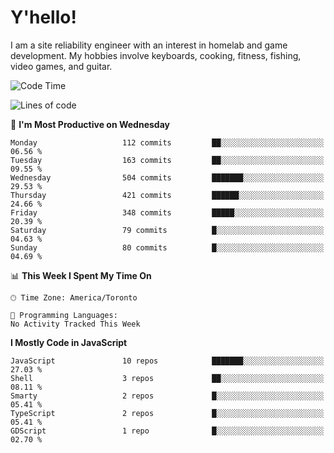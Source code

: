 # Y'hello!
I am a site reliability engineer with an interest in homelab and game development.
My hobbies involve keyboards, cooking, fitness, fishing, video games, and guitar.

<!--START_SECTION:waka-->
![Code Time](http://img.shields.io/badge/Code%20Time-94%20hrs%2054%20mins-blue)

![Lines of code](https://img.shields.io/badge/From%20Hello%20World%20I%27ve%20Written-3.2%20million%20lines%20of%20code-blue)

📅 **I'm Most Productive on Wednesday** 

```text
Monday                   112 commits         ██░░░░░░░░░░░░░░░░░░░░░░░   06.56 % 
Tuesday                  163 commits         ██░░░░░░░░░░░░░░░░░░░░░░░   09.55 % 
Wednesday                504 commits         ███████░░░░░░░░░░░░░░░░░░   29.53 % 
Thursday                 421 commits         ██████░░░░░░░░░░░░░░░░░░░   24.66 % 
Friday                   348 commits         █████░░░░░░░░░░░░░░░░░░░░   20.39 % 
Saturday                 79 commits          █░░░░░░░░░░░░░░░░░░░░░░░░   04.63 % 
Sunday                   80 commits          █░░░░░░░░░░░░░░░░░░░░░░░░   04.69 % 
```


📊 **This Week I Spent My Time On** 

```text
🕑︎ Time Zone: America/Toronto

💬 Programming Languages: 
No Activity Tracked This Week
```

**I Mostly Code in JavaScript** 

```text
JavaScript               10 repos            ███████░░░░░░░░░░░░░░░░░░   27.03 % 
Shell                    3 repos             ██░░░░░░░░░░░░░░░░░░░░░░░   08.11 % 
Smarty                   2 repos             █░░░░░░░░░░░░░░░░░░░░░░░░   05.41 % 
TypeScript               2 repos             █░░░░░░░░░░░░░░░░░░░░░░░░   05.41 % 
GDScript                 1 repo              █░░░░░░░░░░░░░░░░░░░░░░░░   02.70 % 
```




<!--END_SECTION:waka-->
